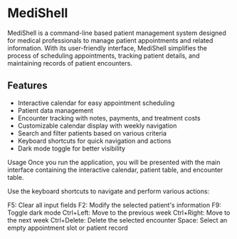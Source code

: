 # MediShell
MediShell is a command-line based patient management system designed for medical professionals to manage patient appointments and related information. With its user-friendly interface, MediShell simplifies the process of scheduling appointments, tracking patient details, and maintaining records of patient encounters.

## Features
* Interactive calendar for easy appointment scheduling
* Patient data management
* Encounter tracking with notes, payments, and treatment costs
* Customizable calendar display with weekly navigation
* Search and filter patients based on various criteria
* Keyboard shortcuts for quick navigation and actions
* Dark mode toggle for better visibility


Usage
Once you run the application, you will be presented with the main interface containing the interactive calendar, patient table, and encounter table.

Use the keyboard shortcuts to navigate and perform various actions:

F5: Clear all input fields
F2: Modify the selected patient's information
F9: Toggle dark mode
Ctrl+Left: Move to the previous week
Ctrl+Right: Move to the next week
Ctrl+Delete: Delete the selected encounter
Space: Select an empty appointment slot or patient record
